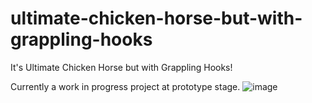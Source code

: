 # ultimate-chicken-horse-but-with-grappling-hooks
It's Ultimate Chicken Horse but with Grappling Hooks!

Currently a work in progress project at prototype stage.
![image](https://user-images.githubusercontent.com/17040644/171203874-d0c3dc7f-7e51-4c18-abfa-732bd0a9b228.png)
